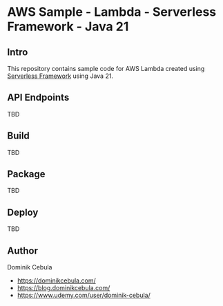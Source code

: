 # AWS Sample - Lambda - Serverless Framework - Java 21

## Intro

This repository contains sample code for AWS Lambda created
using [Serverless Framework](https://www.serverless.com/framework/docs) using Java 21.

## API Endpoints

TBD

## Build

TBD

## Package

TBD

## Deploy

TBD

## Author

Dominik Cebula

* https://dominikcebula.com/
* https://blog.dominikcebula.com/
* https://www.udemy.com/user/dominik-cebula/
